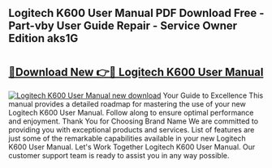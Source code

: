 ## Logitech K600 User Manual PDF Download Free - Part-vby User Guide Repair - Service Owner Edition aks1G

# <h2><a href="http://bc28991.oget.top/?id=Logitech+K600+User+Manual">🔗Download New 👉🔴 Logitech K600 User Manual</a></h2>

[![Logitech K600 User Manual new download](https://i.imgur.com/5g1atiW.png)](http://bc28991.oget.top/?id=Logitech+K600+User+Manual)
Your Guide to Excellence This manual provides a detailed roadmap for mastering the use of your new Logitech K600 User Manual. Follow along to ensure optimal performance and enjoyment. Thank You for Choosing Brand Name We are committed to providing you with exceptional products and services. List of features are just some of the remarkable capabilities available in your new Logitech K600 User Manual. Let's Work Together Logitech K600 User Manual. Our customer support team is ready to assist you in any way possible.
